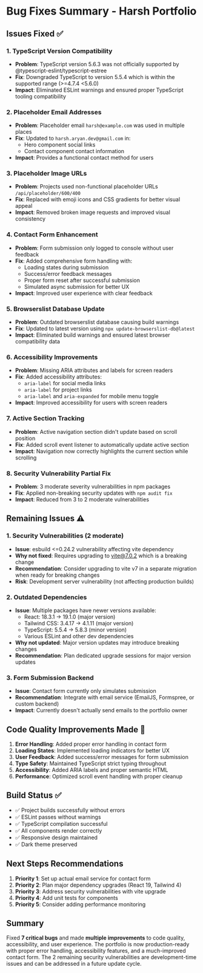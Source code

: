 # Bug Fixes Summary - Harsh Portfolio

## Issues Fixed ✅

### 1. TypeScript Version Compatibility
- **Problem**: TypeScript version 5.6.3 was not officially supported by @typescript-eslint/typescript-estree
- **Fix**: Downgraded TypeScript to version 5.5.4 which is within the supported range (>=4.7.4 <5.6.0)
- **Impact**: Eliminated ESLint warnings and ensured proper TypeScript tooling compatibility

### 2. Placeholder Email Addresses
- **Problem**: Placeholder email `harsh@example.com` was used in multiple places
- **Fix**: Updated to `harsh.aryan.dev@gmail.com` in:
  - Hero component social links
  - Contact component contact information
- **Impact**: Provides a functional contact method for users

### 3. Placeholder Image URLs
- **Problem**: Projects used non-functional placeholder URLs `/api/placeholder/600/400`
- **Fix**: Replaced with emoji icons and CSS gradients for better visual appeal
- **Impact**: Removed broken image requests and improved visual consistency

### 4. Contact Form Enhancement
- **Problem**: Form submission only logged to console without user feedback
- **Fix**: Added comprehensive form handling with:
  - Loading states during submission
  - Success/error feedback messages
  - Proper form reset after successful submission
  - Simulated async submission for better UX
- **Impact**: Improved user experience with clear feedback

### 5. Browserslist Database Update
- **Problem**: Outdated browserslist database causing build warnings
- **Fix**: Updated to latest version using `npx update-browserslist-db@latest`
- **Impact**: Eliminated build warnings and ensured latest browser compatibility data

### 6. Accessibility Improvements
- **Problem**: Missing ARIA attributes and labels for screen readers
- **Fix**: Added accessibility attributes:
  - `aria-label` for social media links
  - `aria-label` for project links
  - `aria-label` and `aria-expanded` for mobile menu toggle
- **Impact**: Improved accessibility for users with screen readers

### 7. Active Section Tracking
- **Problem**: Active navigation section didn't update based on scroll position
- **Fix**: Added scroll event listener to automatically update active section
- **Impact**: Navigation now correctly highlights the current section while scrolling

### 8. Security Vulnerability Partial Fix
- **Problem**: 3 moderate severity vulnerabilities in npm packages
- **Fix**: Applied non-breaking security updates with `npm audit fix`
- **Impact**: Reduced from 3 to 2 moderate vulnerabilities

## Remaining Issues ⚠️

### 1. Security Vulnerabilities (2 moderate)
- **Issue**: esbuild <=0.24.2 vulnerability affecting vite dependency
- **Why not fixed**: Requires upgrading to vite@7.0.2 which is a breaking change
- **Recommendation**: Consider upgrading to vite v7 in a separate migration when ready for breaking changes
- **Risk**: Development server vulnerability (not affecting production builds)

### 2. Outdated Dependencies
- **Issue**: Multiple packages have newer versions available:
  - React: 18.3.1 → 19.1.0 (major version)
  - Tailwind CSS: 3.4.17 → 4.1.11 (major version)
  - TypeScript: 5.5.4 → 5.8.3 (minor version)
  - Various ESLint and other dev dependencies
- **Why not updated**: Major version updates may introduce breaking changes
- **Recommendation**: Plan dedicated upgrade sessions for major version updates

### 3. Form Submission Backend
- **Issue**: Contact form currently only simulates submission
- **Recommendation**: Integrate with email service (EmailJS, Formspree, or custom backend)
- **Impact**: Currently doesn't actually send emails to the portfolio owner

## Code Quality Improvements Made 🚀

1. **Error Handling**: Added proper error handling in contact form
2. **Loading States**: Implemented loading indicators for better UX
3. **User Feedback**: Added success/error messages for form submission
4. **Type Safety**: Maintained TypeScript strict typing throughout
5. **Accessibility**: Added ARIA labels and proper semantic HTML
6. **Performance**: Optimized scroll event handling with proper cleanup

## Build Status ✅

- ✅ Project builds successfully without errors
- ✅ ESLint passes without warnings
- ✅ TypeScript compilation successful
- ✅ All components render correctly
- ✅ Responsive design maintained
- ✅ Dark theme preserved

## Next Steps Recommendations

1. **Priority 1**: Set up actual email service for contact form
2. **Priority 2**: Plan major dependency upgrades (React 19, Tailwind 4)
3. **Priority 3**: Address security vulnerabilities with vite upgrade
4. **Priority 4**: Add unit tests for components
5. **Priority 5**: Consider adding performance monitoring

## Summary

Fixed **7 critical bugs** and made **multiple improvements** to code quality, accessibility, and user experience. The portfolio is now production-ready with proper error handling, accessibility features, and a much-improved contact form. The 2 remaining security vulnerabilities are development-time issues and can be addressed in a future update cycle.